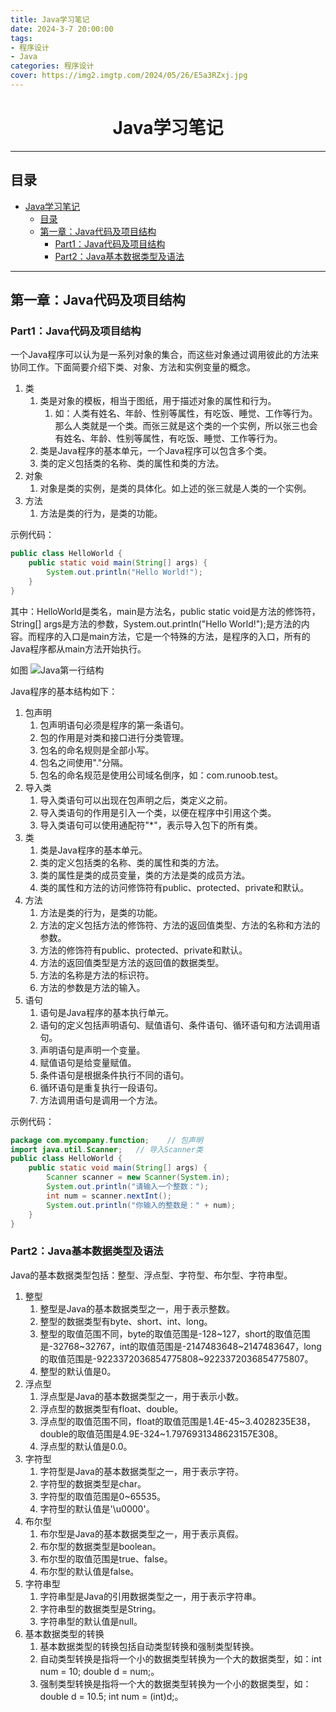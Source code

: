```yaml
---
title: Java学习笔记
date: 2024-3-7 20:00:00
tags: 
- 程序设计
- Java
categories: 程序设计
cover: https://img2.imgtp.com/2024/05/26/E5a3RZxj.jpg
---
```


# <center>Java学习笔记</center>

---
## 目录
- [Java学习笔记](#java学习笔记)
  - [目录](#目录)
  - [第一章：Java代码及项目结构](#第一章java代码及项目结构)
    - [Part1：Java代码及项目结构](#part1java代码及项目结构)
    - [Part2：Java基本数据类型及语法](#part2java基本数据类型及语法)

---

## 第一章：Java代码及项目结构
### Part1：Java代码及项目结构

一个Java程序可以认为是一系列对象的集合，而这些对象通过调用彼此的方法来协同工作。下面简要介绍下类、对象、方法和实例变量的概念。
1. 类
   1. 类是对象的模板，相当于图纸，用于描述对象的属性和行为。
      1. 如：人类有姓名、年龄、性别等属性，有吃饭、睡觉、工作等行为。那么人类就是一个类。而张三就是这个类的一个实例，所以张三也会有姓名、年龄、性别等属性，有吃饭、睡觉、工作等行为。
   2. 类是Java程序的基本单元，一个Java程序可以包含多个类。
   3. 类的定义包括类的名称、类的属性和类的方法。
2. 对象
   1. 对象是类的实例，是类的具体化。如上述的张三就是人类的一个实例。
3. 方法
   1. 方法是类的行为，是类的功能。

示例代码：
```java
public class HelloWorld {
    public static void main(String[] args) {
        System.out.println("Hello World!");
    }
}
```
其中：HelloWorld是类名，main是方法名，public static void是方法的修饰符，String[] args是方法的参数，System.out.println("Hello World!");是方法的内容。而程序的入口是main方法，它是一个特殊的方法，是程序的入口，所有的Java程序都从main方法开始执行。

如图
![Java第一行结构](https://www.runoob.com/wp-content/uploads/2013/12/662E827A-FA32-4464-B0BD-40087F429E98.jpg)

Java程序的基本结构如下：
1. 包声明
   1. 包声明语句必须是程序的第一条语句。
   2. 包的作用是对类和接口进行分类管理。
   3. 包名的命名规则是全部小写。
   4. 包名之间使用"."分隔。
   5. 包名的命名规范是使用公司域名倒序，如：com.runoob.test。
2. 导入类
   1. 导入类语句可以出现在包声明之后，类定义之前。
   2. 导入类语句的作用是引入一个类，以便在程序中引用这个类。
   3. 导入类语句可以使用通配符"*"，表示导入包下的所有类。
3. 类
   1. 类是Java程序的基本单元。
   2. 类的定义包括类的名称、类的属性和类的方法。
   3. 类的属性是类的成员变量，类的方法是类的成员方法。
   4. 类的属性和方法的访问修饰符有public、protected、private和默认。
4. 方法
   1. 方法是类的行为，是类的功能。
   2. 方法的定义包括方法的修饰符、方法的返回值类型、方法的名称和方法的参数。
   3. 方法的修饰符有public、protected、private和默认。
   4. 方法的返回值类型是方法的返回值的数据类型。
   5. 方法的名称是方法的标识符。
   6. 方法的参数是方法的输入。
5. 语句
   1. 语句是Java程序的基本执行单元。
   2. 语句的定义包括声明语句、赋值语句、条件语句、循环语句和方法调用语句。
   3. 声明语句是声明一个变量。
   4. 赋值语句是给变量赋值。
   5. 条件语句是根据条件执行不同的语句。
   6. 循环语句是重复执行一段语句。
   7. 方法调用语句是调用一个方法。

示例代码：
```java
package com.mycompany.function;    // 包声明
import java.util.Scanner;   // 导入Scanner类
public class HelloWorld {
    public static void main(String[] args) {
        Scanner scanner = new Scanner(System.in);
        System.out.println("请输入一个整数：");
        int num = scanner.nextInt();
        System.out.println("你输入的整数是：" + num);
    }
}
```

### Part2：Java基本数据类型及语法
Java的基本数据类型包括：整型、浮点型、字符型、布尔型、字符串型。
1. 整型
   1. 整型是Java的基本数据类型之一，用于表示整数。
   2. 整型的数据类型有byte、short、int、long。
   3. 整型的取值范围不同，byte的取值范围是-128~127，short的取值范围是-32768~32767，int的取值范围是-2147483648~2147483647，long的取值范围是-9223372036854775808~9223372036854775807。
   4. 整型的默认值是0。
2. 浮点型
   1. 浮点型是Java的基本数据类型之一，用于表示小数。
   2. 浮点型的数据类型有float、double。
   3. 浮点型的取值范围不同，float的取值范围是1.4E-45~3.4028235E38，double的取值范围是4.9E-324~1.7976931348623157E308。
   4. 浮点型的默认值是0.0。
3. 字符型
   1. 字符型是Java的基本数据类型之一，用于表示字符。
   2. 字符型的数据类型是char。
   3. 字符型的取值范围是0~65535。
   4. 字符型的默认值是'\u0000'。
4. 布尔型
   1. 布尔型是Java的基本数据类型之一，用于表示真假。
   2. 布尔型的数据类型是boolean。
   3. 布尔型的取值范围是true、false。
   4. 布尔型的默认值是false。
5. 字符串型
   1. 字符串型是Java的引用数据类型之一，用于表示字符串。
   2. 字符串型的数据类型是String。
   3. 字符串型的默认值是null。
6. 基本数据类型的转换
   1. 基本数据类型的转换包括自动类型转换和强制类型转换。
   2. 自动类型转换是指将一个小的数据类型转换为一个大的数据类型，如：int num = 10; double d = num;。
   3. 强制类型转换是指将一个大的数据类型转换为一个小的数据类型，如：double d = 10.5; int num = (int)d;。

